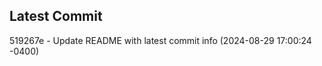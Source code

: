 
## Latest Commit
519267e - Update README with latest commit info (2024-08-29 17:00:24 -0400) <Yunxi-Zhou>
